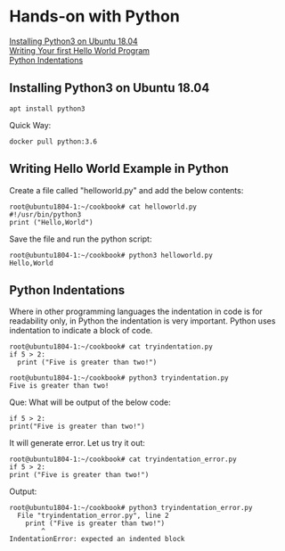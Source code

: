 # Hands-on with Python

[Installing Python3 on Ubuntu 18.04]()<br>
[Writing Your first Hello World Program]()<br>
[Python Indentations]()<br>





## Installing Python3 on Ubuntu 18.04

```
apt install python3
```

Quick Way:

```
docker pull python:3.6
```


## Writing Hello World Example in Python

Create a file called "helloworld.py" and add the below contents:

```
root@ubuntu1804-1:~/cookbook# cat helloworld.py
#!/usr/bin/python3
print ("Hello,World")
```

Save the file and run the python script:

```
root@ubuntu1804-1:~/cookbook# python3 helloworld.py
Hello,World
```

## Python Indentations

Where in other programming languages the indentation in code is for readability only, in Python the indentation is very important.
Python uses indentation to indicate a block of code.

```
root@ubuntu1804-1:~/cookbook# cat tryindentation.py
if 5 > 2:
  print ("Five is greater than two!")
```

```
root@ubuntu1804-1:~/cookbook# python3 tryindentation.py
Five is greater than two!
```

Que: What will be output of the below code:

```
if 5 > 2:
print("Five is greater than two!")
```

It will generate error. Let us try it out:

```
root@ubuntu1804-1:~/cookbook# cat tryindentation_error.py
if 5 > 2:
print ("Five is greater than two!")
```

Output:

```
root@ubuntu1804-1:~/cookbook# python3 tryindentation_error.py
  File "tryindentation_error.py", line 2
    print ("Five is greater than two!")
        ^
IndentationError: expected an indented block
```




